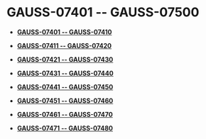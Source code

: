# GAUSS-07401 -- GAUSS-07500<a name="ZH-CN_TOPIC_0302073686"></a>

-   **[GAUSS-07401 -- GAUSS-07410](GAUSS-07401----GAUSS-07410.md)**  

-   **[GAUSS-07411 -- GAUSS-07420](GAUSS-07411----GAUSS-07420.md)**  

-   **[GAUSS-07421 -- GAUSS-07430](GAUSS-07421----GAUSS-07430.md)**  

-   **[GAUSS-07431 -- GAUSS-07440](GAUSS-07431----GAUSS-07440.md)**  

-   **[GAUSS-07441 -- GAUSS-07450](GAUSS-07441----GAUSS-07450.md)**  

-   **[GAUSS-07451 -- GAUSS-07460](GAUSS-07451----GAUSS-07460.md)**  

-   **[GAUSS-07461 -- GAUSS-07470](GAUSS-07461----GAUSS-07470.md)**  

-   **[GAUSS-07471 -- GAUSS-07480](GAUSS-07471----GAUSS-07480.md)**  


